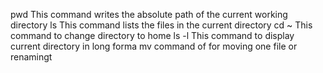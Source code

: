 pwd This command writes the absolute path of the current working directory
ls This command lists the files in the current directory
cd ~ This command to change directory to home
ls -l This command to display current directory in long forma
mv command of for moving one file or renamingt
